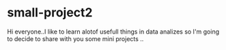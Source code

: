 # small-project2
Hi everyone..I like to learn alotof usefull things in data analizes so I'm going to decide to share with you some mini projects ..
